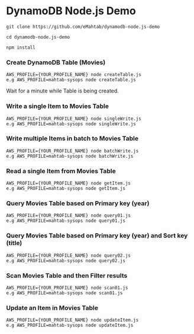 # DynamoDB Node.js Demo

```
git clone https://github.com/eMahtab/dynamodb-node.js-demo

cd dynamodb-node.js-demo

npm install

```


### Create DynamoDB Table (Movies)

```
AWS_PROFILE={YOUR_PROFILE_NAME} node createTable.js
e.g AWS_PROFILE=mahtab-sysops node createTable.js
```

Wait for a minute while Table is being created.

### Write a single Item to Movies Table

```
AWS_PROFILE={YOUR_PROFILE_NAME} node singleWrite.js
e.g AWS_PROFILE=mahtab-sysops node singleWrite.js
```

### Write multiple Items in batch to Movies Table

```
AWS_PROFILE={YOUR_PROFILE_NAME} node batchWrite.js
e.g AWS_PROFILE=mahtab-sysops node batchWrite.js
```

### Read a single Item from Movies Table

```
AWS_PROFILE={YOUR_PROFILE_NAME} node getItem.js
e.g AWS_PROFILE=mahtab-sysops node getItem.js
```

### Query Movies Table based on Primary key (year)

```
AWS_PROFILE={YOUR_PROFILE_NAME} node query01.js
e.g AWS_PROFILE=mahtab-sysops node query01.js
```

### Query Movies Table based on Primary key (year) and Sort key (title)

```
AWS_PROFILE={YOUR_PROFILE_NAME} node query02.js
e.g AWS_PROFILE=mahtab-sysops node query02.js
```

### Scan Movies Table and then Filter results

```
AWS_PROFILE={YOUR_PROFILE_NAME} node scan01.js
e.g AWS_PROFILE=mahtab-sysops node scan01.js
```

### Update an Item in Movies Table

```
AWS_PROFILE={YOUR_PROFILE_NAME} node updateItem.js
e.g AWS_PROFILE=mahtab-sysops node updateItem.js
```


